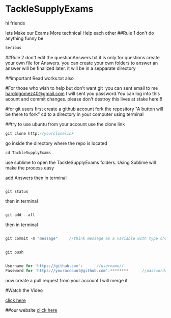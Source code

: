 # TackleSupplyExams

hi friends 

lets Make our Exams More technical
Help each other
##Rule 1
don't do anything funny be 

```javascript
Serious
```
##Rule 2
don't edit the questionAnswers.txt 
it is only for questions
create your own file for Answers.
you can create your own folders to answer 
an answer 
will be finalized later.
it will be in a sepparate directory


##important
Read works.txt also 


#For those who wish to help but don't want git 
⁠
you can sent email to me haroldgomez40@gmail.com I will sent you 
password.You can log into this acount and commit changes.
please don't destroy this lives at stake here!!!

#for git users
⁠⁠first
create a github account fork the repository 
"A button will be there to fork" 
cd to a directory in your computer using terminal

##try to use ubuntu 
from your account 
use the clone link

```javascript
git clone http://yourclonelink
```
go inside the directory where the repo is located

```javascript
cd TackleSupplyExams
```
use sublime to open the TackleSupplyExams folders. Using Sublime will make the process easy

add Answers
then in terminal

```javascript

git status

```
then in terminal

```javascript

git add --all

```

then in terminal

```javascript

git commit -m "message"     //think message as a variable with type char you can change it ;)

```


```javascript

git push 

```


```javascript

Username for 'https://github.com':  	//username//
Password for 'https://youraccount@github.com':******** 		//password// 
```


now create a pull request from your account I will merge it 


#Watch the Video

[click here](https://www.youtube.com/watch?v=bPuc36EfXew)

##our website
[click here](https://supplymca.github.io/TackleSupplyExams/)
